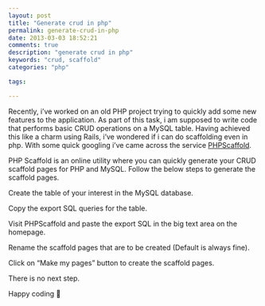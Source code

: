 ```yaml
---
layout: post
title: "Generate crud in php"
permalink: generate-crud-in-php
date: 2013-03-03 18:52:21
comments: true
description: "generate crud in php"
keywords: "crud, scaffold"
categories: "php"

tags:

---
```


Recently, i’ve worked on an old PHP project trying to quickly add some new features to the application. As part of this task, i am supposed to write code that performs basic CRUD operations on a MySQL  table. Having achieved this like a charm using Rails, i’ve wondered if i can do scaffolding even in php. With some quick googling i’ve came across the service [PHPScaffold](http://www.phpscaffold.com/ "phpscaffold").

PHP Scaffold is an online utility where you can quickly generate your CRUD scaffold pages for PHP and MySQL. Follow the below steps to generate the scaffold pages.

Create the table of your interest in the MySQL database.

Copy the export SQL queries for the table.

Visit PHPScaffold and paste the export SQL in the big text area on the homepage.

Rename the scaffold pages that are to be created (Default is always fine).

Click on “Make my pages” button to create the scaffold pages.

There is no next step.

Happy coding 🙂